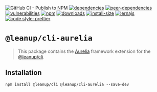 ![GitHub CI - Publish to NPM](https://github.com/leanupjs/leanup/workflows/GitHub%20CI%20-%20Publish%20to%20NPM/badge.svg)
[![dependencies][dependencies]][dependencies-url]
[![peer-dependencies][peer-dependencies]][peer-dependencies-url]
[![vulnerabilities][vulnerabilities]][vulnerabilities-url]
[![npm][npm]][npm-url]
[![downloads][downloads]][downloads-url]
[![install-size][install-size]][install-size-url]
[![lernajs][lernajs]][lernajs-url]
[![code style: prettier](https://img.shields.io/badge/code_style-prettier-ff69b4.svg)](https://github.com/prettier/prettier)

[npm]: https://img.shields.io/npm/v/@leanup/cli-aurelia
[npm-url]: https://www.npmjs.com/package/@leanup/cli-aurelia
[dependencies]: https://status.david-dm.org/gh/leanupjs/leanup.svg?path=packages/cli/frameworks/aurelia&ref=release/1.1
[dependencies-url]: https://david-dm.org/leanupjs/leanup?path=packages/cli/frameworks/aurelia&ref=release/1.1
[peer-dependencies]: https://status.david-dm.org/gh/leanupjs/leanup.svg?path=packages/cli/frameworks/aurelia&ref=release/1.1&type=peer
[peer-dependencies-url]: https://david-dm.org/leanupjs/leanup?path=packages/cli/frameworks/aurelia&ref=release/1.1&type=peer
[vulnerabilities]: https://img.shields.io/snyk/vulnerabilities/npm/@leanup/cli-aurelia
[vulnerabilities-url]: https://snyk.io/test/npm/@leanup/cli-aurelia
[downloads]: https://img.shields.io/npm/dt/@leanup/cli-aurelia
[downloads-url]: https://npmcharts.com/compare/@leanup/cli-aurelia?minimal=true
[install-size]: https://packagephobia.now.sh/badge?p=@leanup/cli-aurelia@next
[install-size-url]: https://packagephobia.now.sh/result?p=@leanup/cli-aurelia@next
[lernajs]: https://img.shields.io/badge/managed%20with-lerna-blueviolet
[lernajs-url]: https://lerna.js.org

# `@leanup/cli-aurelia`

> This package contains the [Aurelia](https://aurelia.io) framework extension for the [@leanup/cli](https://www.npmjs.com/package/@leanup/cli).

## Installation

`npm install @leanup/cli @leanup/cli-aurelia --save-dev`
